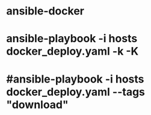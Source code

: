 # ansible-docker
# ansible-playbook -i hosts docker_deploy.yaml -k -K 
# #ansible-playbook -i hosts docker_deploy.yaml --tags "download"
